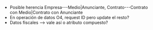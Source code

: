* Posible herencia Empresa---Medio|Anunciante, Contrato---Contrato con Medio|Contrato con Anunciante
* En operación de datos O4, request ID pero update el resto?
* Datos fiscales --> vale así o atributo compuesto?
